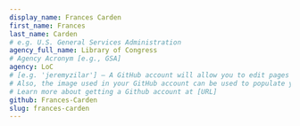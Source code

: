 ```yaml
---
display_name: Frances Carden
first_name: Frances
last_name: Carden
# e.g. U.S. General Services Administration
agency_full_name: Library of Congress
# Agency Acronym [e.g., GSA]
agency: LoC
# [e.g. 'jeremyzilar'] — A GitHub account will allow you to edit pages on Digital.gov.
# Also, the image used in your GitHub account can be used to populate your digital.gov profile photo.
# Learn more about getting a Github account at [URL]
github: Frances-Carden
slug: frances-carden
---
```

